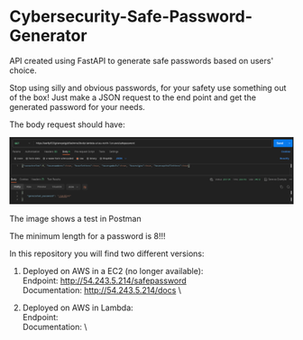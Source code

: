 # Cybersecurity-Safe-Password-Generator
API created using FastAPI to generate safe passwords based on users' choice.

Stop using silly and obvious passwords, for your safety use something out of the box!
Just make a JSON request to the end point and get the generated password for your needs.

The body request should have:

![example image](./example-spg.png)

The image shows a test in Postman

The minimum length for a password is 8!!!

In this repository you will find two different versions:
1. Deployed on AWS in a EC2 (no longer available): \
Endpoint: http://54.243.5.214/safepassword \
Documentation: http://54.243.5.214/docs \

3. Deployed on AWS in Lambda: \
Endpoint: \
Documentation: \
